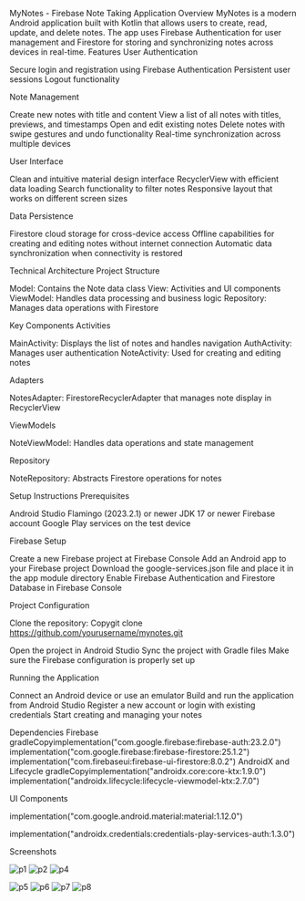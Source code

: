 MyNotes - Firebase Note Taking Application
Overview
MyNotes is a modern Android application built with Kotlin that allows users to create, read, update, and delete notes. The app uses Firebase Authentication for user management and Firestore for storing and synchronizing notes across devices in real-time.
Features
User Authentication

Secure login and registration using Firebase Authentication
Persistent user sessions
Logout functionality

Note Management

Create new notes with title and content
View a list of all notes with titles, previews, and timestamps
Open and edit existing notes
Delete notes with swipe gestures and undo functionality
Real-time synchronization across multiple devices

User Interface

Clean and intuitive material design interface
RecyclerView with efficient data loading
Search functionality to filter notes
Responsive layout that works on different screen sizes

Data Persistence

Firestore cloud storage for cross-device access
Offline capabilities for creating and editing notes without internet connection
Automatic data synchronization when connectivity is restored

Technical Architecture
Project Structure

Model: Contains the Note data class
View: Activities and UI components
ViewModel: Handles data processing and business logic
Repository: Manages data operations with Firestore

Key Components
Activities

MainActivity: Displays the list of notes and handles navigation
AuthActivity: Manages user authentication
NoteActivity: Used for creating and editing notes

Adapters

NotesAdapter: FirestoreRecyclerAdapter that manages note display in RecyclerView

ViewModels

NoteViewModel: Handles data operations and state management

Repository

NoteRepository: Abstracts Firestore operations for notes

Setup Instructions
Prerequisites

Android Studio Flamingo (2023.2.1) or newer
JDK 17 or newer
Firebase account
Google Play services on the test device

Firebase Setup

Create a new Firebase project at Firebase Console
Add an Android app to your Firebase project
Download the google-services.json file and place it in the app module directory
Enable Firebase Authentication and Firestore Database in Firebase Console

Project Configuration

Clone the repository:
Copygit clone https://github.com/yourusername/mynotes.git

Open the project in Android Studio
Sync the project with Gradle files
Make sure the Firebase configuration is properly set up

Running the Application

Connect an Android device or use an emulator
Build and run the application from Android Studio
Register a new account or login with existing credentials
Start creating and managing your notes

Dependencies
Firebase
gradleCopyimplementation("com.google.firebase:firebase-auth:23.2.0")
implementation("com.google.firebase:firebase-firestore:25.1.2")
implementation("com.firebaseui:firebase-ui-firestore:8.0.2")
AndroidX and Lifecycle
gradleCopyimplementation("androidx.core:core-ktx:1.9.0")
implementation("androidx.lifecycle:lifecycle-viewmodel-ktx:2.7.0")

UI Components

implementation("com.google.android.material:material:1.12.0")


implementation("androidx.credentials:credentials-play-services-auth:1.3.0")


Screenshots 

![p1](https://github.com/user-attachments/assets/6dfc657f-fcd2-4369-b177-552f55c9b551)
![p2](https://github.com/user-attachments/assets/0f94cd1e-6688-49c6-a413-d5bd189662e8)
![p4](https://github.com/user-attachments/assets/bc140002-f21c-460a-b4d2-a2914882ab5f)

![p5](https://github.com/user-attachments/assets/5b3c7be9-e422-4493-b424-478e4a46cb19)
![p6](https://github.com/user-attachments/assets/ef5afb6e-6487-4a39-80d2-62a537339757)
![p7](https://github.com/user-attachments/assets/83d743c5-cc84-4fc6-aa4a-eb429103b5d6)
![p8](https://github.com/user-attachments/assets/8cf71973-840c-48de-b451-23b4caf3eb5b)

